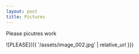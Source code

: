 ```yaml
---
layout: post
title: Pictures
---
```


Please picutres work

![PLEASE]({{ '/assets/image_002.jpg' | relative_url }})
